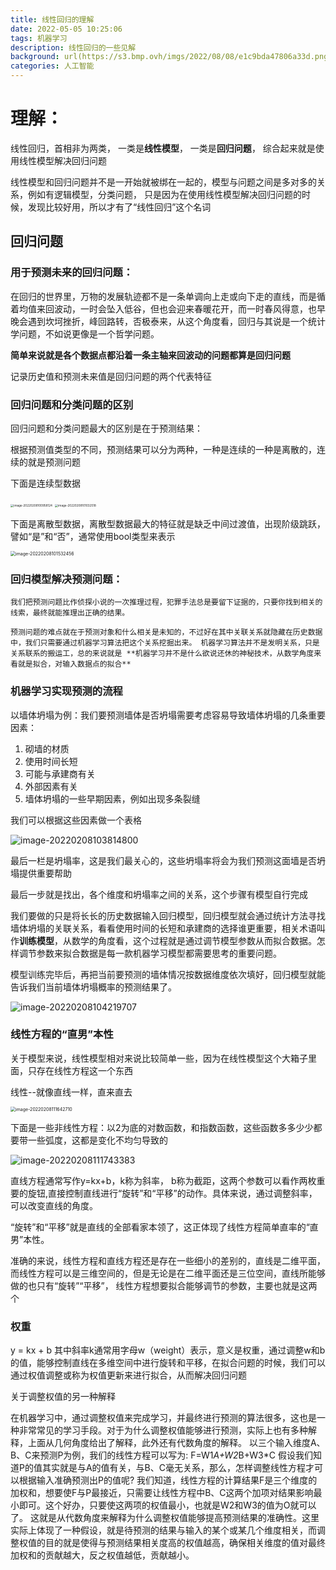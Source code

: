 ```yaml
---
title: 线性回归的理解
date: 2022-05-05 10:25:06
tags: 机器学习
description: 线性回归的一些见解
background: url(https://s3.bmp.ovh/imgs/2022/08/08/e1c9bda47806a33d.png)
categories: 人工智能
---
```


# 理解：

线性回归，首相非为两类， 一类是**线性模型**， 一类是**回归问题**， 综合起来就是使用线性模型解决回归问题

线性模型和回归问题并不是一开始就被绑在一起的，模型与问题之间是多对多的关系，例如有逻辑模型，分类问题， 只是因为在使用线性模型解决回归问题的时候，发现比较好用，所以才有了“线性回归”这个名词 

## 回归问题

### 用于预测未来的回归问题：

在回归的世界里，万物的发展轨迹都不是一条单调向上走或向下走的直线，而是循着均值来回波动，一时会坠入低谷，但也会迎来春暖花开，而一时春风得意，也早晚会遇到坎坷挫折，峰回路转，否极泰来，从这个角度看，回归与其说是一个统计学问题，不如说更像是一个哲学问题。

**简单来说就是各个数据点都沿着一条主轴来回波动的问题都算是回归问题**

记录历史值和预测未来值是回归问题的两个代表特征

### 回归问题和分类问题的区别

回归问题和分类问题最大的区别是在于预测结果：

根据预测值类型的不同，预测结果可以分为两种，一种是连续的一种是离散的，连续的就是预测问题

下面是连续型数据

<img src="https://s2.loli.net/2022/11/05/YNksCrpM8vGLg1F.png" alt="image-20220208100958124" style="zoom:33%;" />

<img src="https://s2.loli.net/2022/11/09/vl19fdzeQbDoCSE.png" alt="image-20220208101032518" style="zoom:33%;" />

下面是离散型数据，离散型数据最大的特征就是缺乏中间过渡值，出现阶级跳跃，譬如“是”和“否”，通常使用bool类型来表示

<img src="https://s2.loli.net/2022/11/05/HQ5q7Kn8NoIaxze.png" alt="image-20220208101532456" style="zoom: 50%;" />

### 回归模型解决预测问题：

	我们把预测问题比作侦探小说的一次推理过程，犯罪手法总是要留下证据的，只要你找到相关的线索，最终就能推理出正确的结果。
	
	预测问题的难点就在于预测对象和什么相关是未知的，不过好在其中关联关系就隐藏在历史数据中，我们只需要通过机器学习算法把这个关系挖掘出来。 机器学习算法并不是发明关系，只是关系联系的搬运工，总的来说就是 **机器学习并不是什么欲说还休的神秘技术，从数学角度来看就是拟合，对输入数据点的拟合**

### 机器学习实现预测的流程

以墙体坍塌为例：我们要预测墙体是否坍塌需要考虑容易导致墙体坍塌的几条重要因素：

1. 砌墙的材质
2. 使用时间长短
3. 可能与承建商有关
4. 外部因素有关
5. 墙体坍塌的一些早期因素，例如出现多条裂缝

我们可以根据这些因素做一个表格

![image-20220208103814800](https://s2.loli.net/2022/11/05/iHZv2JLEQWAFr1b.png)

最后一栏是坍塌率，这是我们最关心的，这些坍塌率将会为我们预测这面墙是否坍塌提供重要帮助

最后一步就是找出，各个维度和坍塌率之间的关系，这个步骤有模型自行完成

我们要做的只是将长长的历史数据输入回归模型，回归模型就会通过统计方法寻找墙体坍塌的关联关系，看看使用时间的长短和承建商的选择谁更重要，相关术语叫作**训练模型**，从数学的角度看，这个过程就是通过调节模型参数从而拟合数据。怎样调节参数来拟合数据是每一款机器学习模型都需要思考的重要问题。

模型训练完毕后，再把当前要预测的墙体情况按数据维度依次填好，回归模型就能告诉我们当前墙体坍塌概率的预测结果了。

![image-20220208104219707](https://s2.loli.net/2022/11/05/CKq6BGepHLjir3l.png)

### 线性方程的“直男”本性

关于模型来说，线性模型相对来说比较简单一些，因为在线性模型这个大箱子里面，只存在线性方程这一个东西

线性--就像直线一样，直来直去

<img src="https://s2.loli.net/2022/11/05/X7CjUgtKzBPkLoa.png" alt="image-20220208111642710" style="zoom: 50%;" />

下面是一些非线性方程：以2为底的对数函数，和指数函数，这些函数多多少少都要带一些弧度，这都是变化不均匀导致的

![image-20220208111743383](https://s2.loli.net/2022/11/05/zUNqOALgEHbdZc7.png)

直线方程通常写作y=kx+b，k称为斜率， b称为截距，这两个参数可以看作两枚重要的旋钮,直接控制直线进行“旋转”和“平移”的动作。具体来说，通过调整斜率，可以改变直线的角度。

“旋转”和“平移”就是直线的全部看家本领了，这正体现了线性方程简单直率的“直男”本性。

准确的来说，线性方程和直线方程还是存在一些细小的差别的，直线是二维平面，而线性方程可以是三维空间的，但是无论是在二维平面还是三位空间，直线所能够做的也只有“旋转”“平移”， 线性方程想要拟合能够调节的参数，主要也就是这两个

### 权重

y = kx + b 其中斜率k通常用字母w（weight）表示，意义是权重，通过调整w和b的值，能够控制直线在多维空间中进行旋转和平移，在拟合问题的时候，我们可以通过权值调整或称为权值更新来进行拟合，从而解决回归问题

关于调整权值的另一种解释

在机器学习中，通过调整权值来完成学习，并最终进行预测的算法很多，这也是一种非常常见的学习手段。对于为什么调整权值能够进行预测，实际上也有多种解释，上面从几何角度给出了解释，此外还有代数角度的解释。
以三个输入维度A、B、C来预测P为例，我们的线性方程可以写为:
F=W1*A+W2*B+W3*C
假设我们知道P的值其实就是与A的值有关，与B、C毫无关系，那么，怎样调整线性方程才可以根据输入准确预测出P的值呢?
我们知道，线性方程的计算结果F是三个维度的加权和，想要使F与P最接近，只需要让线性方程中B、C这两个加项对结果影响最小即可。这个好办，只要使这两项的权值最小，也就是W2和W3的值为O就可以了。
这就是从代数角度来解释为什么调整权值能够提高预测结果的准确性。这里实际上体现了一种假设，就是待预测的结果与输入的某个或某几个维度相关，而调整权值的目的就是使得与预测结果相关度高的权值越高，确保相关维度的值对最终加权和的贡献越大，反之权值越低，贡献越小。
